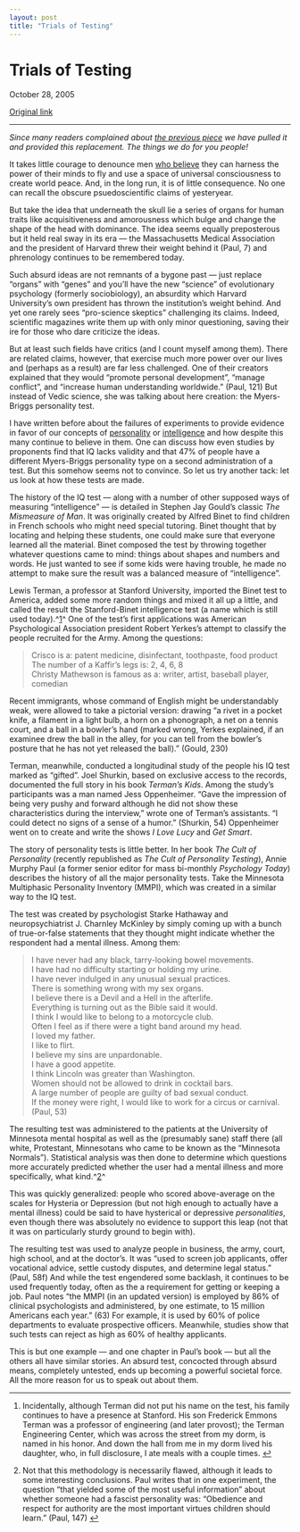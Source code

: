 ```yaml
---
layout: post
title: "Trials of Testing"
---
```

Trials of Testing
=================

October 28, 2005

[Original link](http://www.aaronsw.com/weblog/personalitytests)

* * * * *

*Since many readers complained about [the previous
piece](http://www.aaronsw.com/weblog/humanmysteries) we have pulled it
and provided this replacement. The things we do for you people!*

It takes little courage to denounce men [who
believe](http://www.aaronsw.com/weblog/humanmysteries) they can harness
the power of their minds to fly and use a space of universal
consciousness to create world peace. And, in the long run, it is of
little consequence. No one can recall the obscure psuedoscientific
claims of yesteryear.

But take the idea that underneath the skull lie a series of organs for
human traits like acquisitiveness and amorousness which bulge and change
the shape of the head with dominance. The idea seems equally
preposterous but it held real sway in its era — the Massachusetts
Medical Association and the president of Harvard threw their weight
behind it (Paul, 7) and phrenology continues to be remembered today.

Such absurd ideas are not remnants of a bygone past — just replace
“organs” with “genes” and you’ll have the new “science” of evolutionary
psychology (formerly sociobiology), an absurdity which Harvard
University’s own president has thrown the institution’s weight behind.
And yet one rarely sees “pro-science skeptics” challenging its claims.
Indeed, scientific magazines write them up with only minor questioning,
saving their ire for those who dare criticize the ideas.

But at least such fields have critics (and I count myself among them).
There are related claims, however, that exercise much more power over
our lives and (perhaps as a result) are far less challenged. One of
their creators explained that they would “promote personal development”,
“manage conflict”, and “increase human understanding worldwide.” (Paul,
121) But instead of Vedic science, she was talking about here creation:
the Myers-Briggs personality test.

I have written before about the failures of experiments to provide
evidence in favor of our concepts of
[personality](http://www.aaronsw.com/weblog/001595) or
[intelligence](http://www.aaronsw.com/weblog/001606) and how despite
this many continue to believe in them. One can discuss how even studies
by proponents find that IQ lacks validity and that 47% of people have a
different Myers-Briggs personality type on a second administration of a
test. But this somehow seems not to convince. So let us try another
tack: let us look at how these tests are made.

The history of the IQ test — along with a number of other supposed ways
of measuring “intelligence” — is detailed in Stephen Jay Gould’s classic
*The Mismeasure of Man*. It was originally created by Alfred Binet to
find children in French schools who might need special tutoring. Binet
thought that by locating and helping these students, one could make sure
that everyone learned all the material. Binet composed the test by
throwing together whatever questions came to mind: things about shapes
and numbers and words. He just wanted to see if some kids were having
trouble, he made no attempt to make sure the result was a balanced
measure of “intelligence”.

Lewis Terman, a professor at Stanford University, imported the Binet
test to America, added some more random things and mixed it all up a
little, and called the result the Stanford-Binet intelligence test (a
name which is still used today).^[1](#fn:n)^ One of the test’s first
applications was American Psychological Association president Robert
Yerkes’s attempt to classify the people recruited for the Army. Among
the questions:

> Crisco is a: patent medicine, disinfectant, toothpaste, food product\
>  The number of a Kaffir’s legs is: 2, 4, 6, 8\
>  Christy Mathewson is famous as a: writer, artist, baseball player,
> comedian

Recent immigrants, whose command of English might be understandably
weak, were allowed to take a pictorial version: drawing “a rivet in a
pocket knife, a filament in a light bulb, a horn on a phonograph, a net
on a tennis court, and a ball in a bowler’s hand (marked wrong, Yerkes
explained, if an examinee drew the ball in the alley, for you can tell
from the bowler’s posture that he has not yet released the ball).”
(Gould, 230)

Terman, meanwhile, conducted a longitudinal study of the people his IQ
test marked as “gifted”. Joel Shurkin, based on exclusive access to the
records, documented the full story in his book *Terman’s Kids*. Among
the study’s participants was a man named Jess Oppenheimer. “Gave the
impression of being very pushy and forward although he did not show
these characteristics during the interview,” wrote one of Terman’s
assistants. “I could detect no signs of a sense of a humor.” (Shurkin,
54) Oppenheimer went on to create and write the shows *I Love Lucy* and
*Get Smart*.

The story of personality tests is little better. In her book *The Cult
of Personality* (recently republished as *The Cult of Personality
Testing*), Annie Murphy Paul (a former senior editor for mass bi-monthly
*Psychology Today*) describes the history of all the major personality
tests. Take the Minnesota Multiphasic Personality Inventory (MMPI),
which was created in a similar way to the IQ test.

The test was created by psychologist Starke Hathaway and
neuropsychiatrist J. Charnley McKinley by simply coming up with a bunch
of true-or-false statements that they thought might indicate whether the
respondent had a mental illness. Among them:

> I have never had any black, tarry-looking bowel movements.\
>  I have had no difficulty starting or holding my urine.\
>  I have never indulged in any unusual sexual practices.\
>  There is something wrong with my sex organs.\
>  I believe there is a Devil and a Hell in the afterlife.\
>  Everything is turning out as the Bible said it would.\
>  I think I would like to belong to a motorcycle club.\
>  Often I feel as if there were a tight band around my head.\
>  I loved my father.\
>  I like to flirt.\
>  I believe my sins are unpardonable.\
>  I have a good appetite.\
>  I think Lincoln was greater than Washington.\
>  Women should not be allowed to drink in cocktail bars.\
>  A large number of people are guilty of bad sexual conduct.\
>  If the money were right, I would like to work for a circus or
> carnival. (Paul, 53)

The resulting test was administered to the patients at the University of
Minnesota mental hospital as well as the (presumably sane) staff there
(all white, Protestant, Minnesotans who came to be known as the
“Minnesota Normals”). Statistical analysis was then done to determine
which questions more accurately predicted whether the user had a mental
illness and more specifically, what kind.^[2](#fn:m)^

This was quickly generalized: people who scored above-average on the
scales for Hysteria or Depression (but not high enough to actually have
a mental illness) could be said to have hysterical or depressive
*personalities*, even though there was absolutely no evidence to support
this leap (not that it was on particularly sturdy ground to begin with).

The resulting test was used to analyze people in business, the army,
court, high school, and at the doctor’s. It was “used to screen job
applicants, offer vocational advice, settle custody disputes, and
determine legal status.” (Paul, 58f) And while the test engendered some
backlash, it continues to be used frequently today, often as the a
requirement for getting or keeping a job. Paul notes “the MMPI (in an
updated version) is employed by 86% of clinical psychologists and
administered, by one estimate, to 15 million Americans each year.” (63)
For example, it is used by 60% of police departments to evaluate
prospective officers. Meanwhile, studies show that such tests can reject
as high as 60% of healthy applicants.

This is but one example — and one chapter in Paul’s book — but all the
others all have similar stories. An absurd test, concocted through
absurd means, completely untested, ends up becoming a powerful societal
force. All the more reason for us to speak out about them.

* * * * *

1.  Incidentally, although Terman did not put his name on the test, his
    family continues to have a presence at Stanford. His son Frederick
    Emmons Terman was a professor of engineering (and later provost);
    the Terman Engineering Center, which was across the street from my
    dorm, is named in his honor. And down the hall from me in my dorm
    lived his daughter, who, in full disclosure, I ate meals with a
    couple times. [↩](#fnref:n)

2.  Not that this methodology is necessarily flawed, although it leads
    to some interesting conclusions. Paul writes that in one experiment,
    the question “that yielded some of the most useful information”
    about whether someone had a fascist personality was: “Obedience and
    respect for authority are the most important virtues children should
    learn.” (Paul, 147) [↩](#fnref:m)


